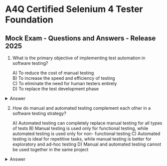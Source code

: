 # A4Q Certified Selenium 4 Tester Foundation

## Mock Exam - Questions and Answers - Release 2025

1. What is the primary objective of implementing test automation in software testing?

   A) To reduce the cost of manual testing  
   B) To increase the speed and efficiency of testing  
   C) To eliminate the need for human testers entirely  
   D) To replace the test development phase

<details>
  <summary>Answer</summary>
  
  **B**
  
</details>

2. How do manual and automated testing complement each other in a software testing
strategy?

   A) Automated testing can completely replace manual testing for all types of tests
   B) Manual testing is used only for functional testing, while automated testing is used only for non-
   functional testing
   C) Automated testing is ideal for repetitive tasks, while manual testing is better for exploratory and
   ad-hoc testing
   D) Manual and automated testing cannot be used together in the same project

<details>
  <summary>Answer</summary>
  
  **C**
  
</details>
